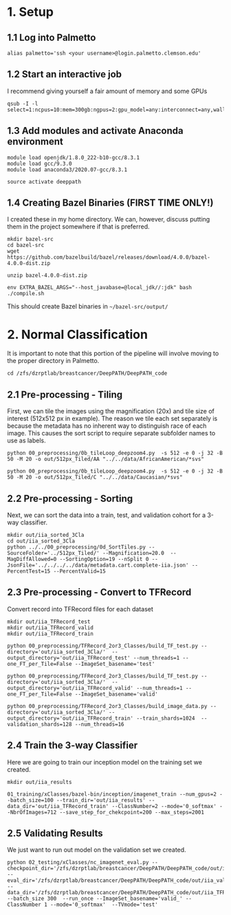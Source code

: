# 1. Setup
## 1.1 Log into Palmetto
```
alias palmetto='ssh <your username>@login.palmetto.clemson.edu'
```

## 1.2 Start an interactive job
I recommend giving yourself a fair amount of memory and some GPUs
```
qsub -I -l select=1:ncpus=10:mem=300gb:ngpus=2:gpu_model=any:interconnect=any,walltime=2:00:00
```

## 1.3 Add modules and activate Anaconda environment
```
module load openjdk/1.8.0_222-b10-gcc/8.3.1
module load gcc/9.3.0
module load anaconda3/2020.07-gcc/8.3.1

source activate deeppath
```

## 1.4 Creating Bazel Binaries (FIRST TIME ONLY!)
I created these in my home directory. We can, however, discuss putting them in the project somewhere if that is preferred.
```
mkdir bazel-src
cd bazel-src
wget https://github.com/bazelbuild/bazel/releases/download/4.0.0/bazel-4.0.0-dist.zip

unzip bazel-4.0.0-dist.zip

env EXTRA_BAZEL_ARGS="--host_javabase=@local_jdk//:jdk" bash ./compile.sh
```
This should create Bazel binaries in `~/bazel-src/output/`

# 2. Normal Classification
It is important to note that this portion of the pipeline will involve moving to the proper directory in Palmetto.
```
cd /zfs/dzrptlab/breastcancer/DeepPATH/DeepPATH_code
```

## 2.1 Pre-processing - Tiling
First, we can tile the images using the magnification (20x) and tile size of interest (512x512 px in example). The reason we tile each set separately is because the metadata has no inherent way to distinguish race of each image. This causes the sort script to require separate subfolder names to use as labels.
```
python 00_preprocessing/0b_tileLoop_deepzoom4.py  -s 512 -e 0 -j 32 -B 50 -M 20 -o out/512px_Tiled/AA "../../data/AfricanAmerican/*svs"

python 00_preprocessing/0b_tileLoop_deepzoom4.py  -s 512 -e 0 -j 32 -B 50 -M 20 -o out/512px_Tiled/C "../../data/Caucasian/*svs"
```

## 2.2 Pre-processing - Sorting
Next, we can sort the data into a train, test, and validation cohort for a 3-way classifier.
```
mkdir out/iia_sorted_3Cla
cd out/iia_sorted_3Cla
python ../../00_preprocessing/0d_SortTiles.py --SourceFolder='../512px_Tiled/' --Magnification=20.0  --MagDiffAllowed=0 --SortingOption=19 --nSplit 0 --JsonFile='../../../../data/metadata.cart.complete-iia.json' --PercentTest=15 --PercentValid=15
```

## 2.3 Pre-processing - Convert to TFRecord
Convert record into TFRecord files for each dataset
```
mkdir out/iia_TFRecord_test
mkdir out/iia_TFRecord_valid
mkdir out/iia_TFRecord_train

python 00_preprocessing/TFRecord_2or3_Classes/build_TF_test.py --directory='out/iia_sorted_3Cla/'  --output_directory='out/iia_TFRecord_test' --num_threads=1 --one_FT_per_Tile=False --ImageSet_basename='test'

python 00_preprocessing/TFRecord_2or3_Classes/build_TF_test.py --directory='out/iia_sorted_3Cla/'  --output_directory='out/iia_TFRecord_valid' --num_threads=1 --one_FT_per_Tile=False --ImageSet_basename='valid'

python 00_preprocessing/TFRecord_2or3_Classes/build_image_data.py --directory='out/iia_sorted_3Cla/' --output_directory='out/iia_TFRecord_train' --train_shards=1024  --validation_shards=128 --num_threads=16
```

## 2.4 Train the 3-way Classifier
Here we are going to train our inception model on the training set we created.
```
mkdir out/iia_results

01_training/xClasses/bazel-bin/inception/imagenet_train --num_gpus=2 --batch_size=100 --train_dir='out/iia_results' --data_dir='out/iia_TFRecord_train' --ClassNumber=2 --mode='0_softmax' --NbrOfImages=712 --save_step_for_chekcpoint=200 --max_steps=2001
```

## 2.5 Validating Results
We just want to run out model on the validation set we created.
```
python 02_testing/xClasses/nc_imagenet_eval.py --checkpoint_dir='/zfs/dzrptlab/breastcancer/DeepPATH/DeepPATH_code/out/iia_results/' --eval_dir='/zfs/dzrptlab/breastcancer/DeepPATH/DeepPATH_code/out/iia_valid' --data_dir='/zfs/dzrptlab/breastcancer/DeepPATH/DeepPATH_code/out/iia_TFRecord_valid'  --batch_size 300  --run_once --ImageSet_basename='valid_' --ClassNumber 1 --mode='0_softmax'  --TVmode='test'
```
